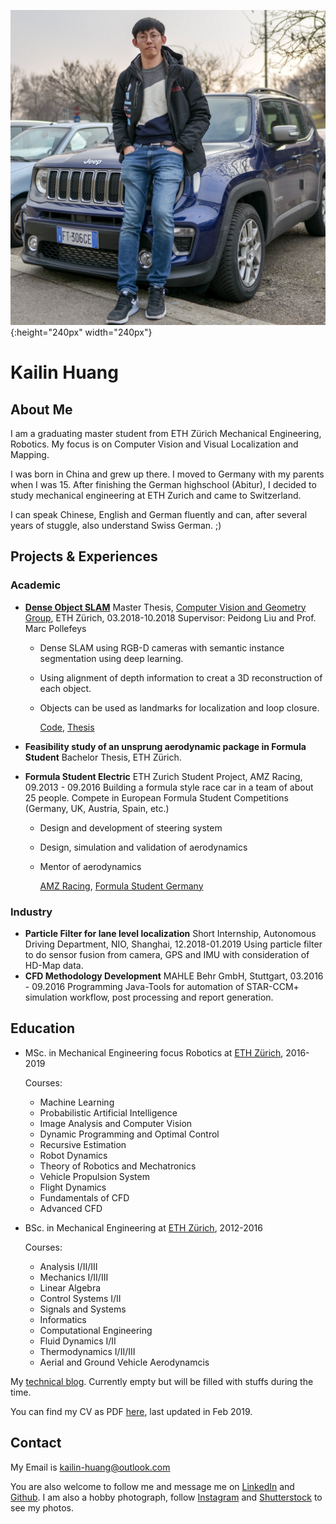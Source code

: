 ![](./resources/KailinHuangPhoto.jpg){:height="240px" width="240px"}
# **Kailin Huang**  

## About Me
I am a graduating master student from ETH Zürich Mechanical Engineering, Robotics. My focus is on Computer Vision and Visual Localization and Mapping.

I was born in China and grew up there. I moved to Germany with my parents when I was 15. After finishing the German highschool (Abitur), I decided to study mechanical engineering at ETH Zurich and came to Switzerland.

I can speak Chinese, English and German fluently and can, after several years of stuggle, also understand Swiss German. ;)




## Projects & Experiences

### Academic
* **[Dense Object SLAM](./projects/mt_objslam.md)**
Master Thesis, [Computer Vision and Geometry Group](http://www.cvg.ethz.ch/index.php), ETH Zürich, 03.2018-10.2018
Supervisor: Peidong Liu and Prof. Marc Pollefeys

  * Dense SLAM using RGB-D cameras with semantic instance segmentation using deep learning.
  * Using alignment of depth information to creat a 3D reconstruction of each object.
  * Objects can be used as landmarks for localization and loop closure.

    [Code](https://github.com/khuang93/MT_ObjSLAM), [Thesis]()

* **Feasibility study of an unsprung aerodynamic package in Formula Student**
Bachelor Thesis, ETH Zürich.

* **Formula Student Electric**
ETH Zurich Student Project, AMZ Racing, 09.2013 - 09.2016
  Building a formula style race car in a team of about 25 people. Compete in European Formula Student Competitions (Germany, UK, Austria, Spain, etc.)
  * Design and development of steering system
  * Design, simulation and validation of aerodynamics
  * Mentor of aerodynamics

    [AMZ Racing](http://www.amzracing.ch), [Formula Student Germany](http://www.formulastudent.de)

### Industry

* **Particle Filter for lane level localization**
Short Internship, Autonomous Driving Department, NIO, Shanghai, 12.2018-01.2019
  Using particle filter to do sensor fusion from camera, GPS and IMU with consideration of HD-Map data.
* **CFD Methodology Development**
MAHLE Behr GmbH, Stuttgart, 03.2016 - 09.2016
  Programming Java-Tools for automation of STAR-CCM+ simulation workflow, post processing and report generation.



## Education
* MSc. in Mechanical Engineering focus Robotics at [ETH Zürich](http://www.ethz.ch), 2016-2019
  
  Courses:
  * Machine Learning
  * Probabilistic Artificial Intelligence
  * Image Analysis and Computer Vision
  * Dynamic Programming and Optimal Control
  * Recursive Estimation
  * Robot Dynamics
  * Theory of Robotics and Mechatronics
  * Vehicle Propulsion System
  * Flight Dynamics
  * Fundamentals of CFD
  * Advanced CFD

* BSc. in Mechanical Engineering at [ETH Zürich](http://www.ethz.ch), 2012-2016
  
    Courses:
    * Analysis I/II/III
    * Mechanics I/II/III
    * Linear Algebra
    * Control Systems I/II
    * Signals and Systems
    * Informatics
    * Computational Engineering
    * Fluid Dynamics I/II
    * Thermodynamics I/II/III
    * Aerial and Ground Vehicle Aerodynamcis
















My [technical blog](./blogs/blogs.md). Currently empty but will be filled with stuffs during the time.





You can find my CV as PDF [here](./resources/CV-Kailin_Huang_2019_Feb_Photo.pdf), last updated in Feb 2019.

## Contact
My Email is kailin-huang@outlook.com 

You are also welcome to follow me and message me on [LinkedIn](https://www.linkedin.com/in/kailinhuang93/) and [Github](https://github.com/khuang93). 
I am also a hobby photograph, follow [Instagram](https://www.instagram.com/khuang1993/) and [Shutterstock](https://www.shutterstock.com/g/Kailin+Huang) to see my photos.

